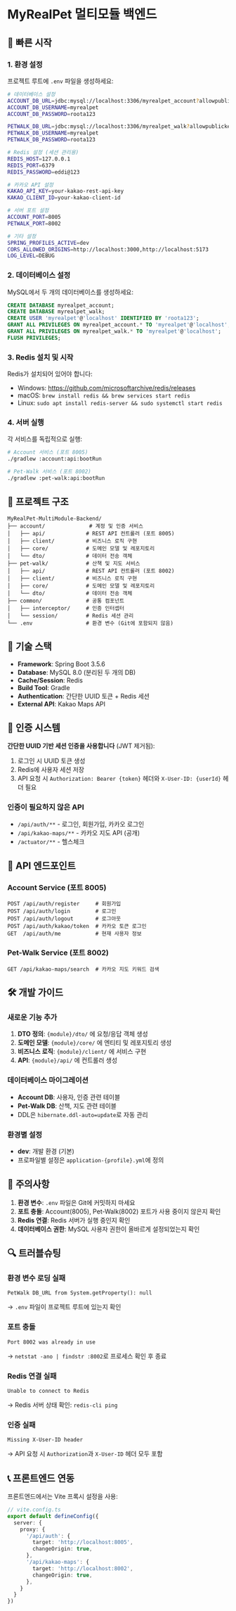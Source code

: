 # MyRealPet 멀티모듈 백엔드

## 🚀 빠른 시작

### 1. 환경 설정

프로젝트 루트에 `.env` 파일을 생성하세요:

```bash
# 데이터베이스 설정
ACCOUNT_DB_URL=jdbc:mysql://localhost:3306/myrealpet_account?allowpublickeyretrieval=true&usessl=false&serverTimezone=UTC
ACCOUNT_DB_USERNAME=myrealpet
ACCOUNT_DB_PASSWORD=roota123

PETWALK_DB_URL=jdbc:mysql://localhost:3306/myrealpet_walk?allowpublickeyretrieval=true&usessl=false&serverTimezone=UTC
PETWALK_DB_USERNAME=myrealpet
PETWALK_DB_PASSWORD=roota123

# Redis 설정 (세션 관리용)
REDIS_HOST=127.0.0.1
REDIS_PORT=6379
REDIS_PASSWORD=eddi@123

# 카카오 API 설정
KAKAO_API_KEY=your-kakao-rest-api-key
KAKAO_CLIENT_ID=your-kakao-client-id

# 서버 포트 설정
ACCOUNT_PORT=8005
PETWALK_PORT=8002

# 기타 설정
SPRING_PROFILES_ACTIVE=dev
CORS_ALLOWED_ORIGINS=http://localhost:3000,http://localhost:5173
LOG_LEVEL=DEBUG
```

### 2. 데이터베이스 설정

MySQL에서 두 개의 데이터베이스를 생성하세요:

```sql
CREATE DATABASE myrealpet_account;
CREATE DATABASE myrealpet_walk;
CREATE USER 'myrealpet'@'localhost' IDENTIFIED BY 'roota123';
GRANT ALL PRIVILEGES ON myrealpet_account.* TO 'myrealpet'@'localhost';
GRANT ALL PRIVILEGES ON myrealpet_walk.* TO 'myrealpet'@'localhost';
FLUSH PRIVILEGES;
```

### 3. Redis 설치 및 시작

Redis가 설치되어 있어야 합니다:
- Windows: https://github.com/microsoftarchive/redis/releases
- macOS: `brew install redis && brew services start redis`
- Linux: `sudo apt install redis-server && sudo systemctl start redis`

### 4. 서버 실행

각 서비스를 독립적으로 실행:

```bash
# Account 서비스 (포트 8005)
./gradlew :account:api:bootRun

# Pet-Walk 서비스 (포트 8002)
./gradlew :pet-walk:api:bootRun
```

## 📁 프로젝트 구조

```
MyRealPet-MultiModule-Backend/
├── account/              # 계정 및 인증 서비스
│   ├── api/             # REST API 컨트롤러 (포트 8005)
│   ├── client/          # 비즈니스 로직 구현
│   ├── core/            # 도메인 모델 및 레포지토리
│   └── dto/             # 데이터 전송 객체
├── pet-walk/            # 산책 및 지도 서비스
│   ├── api/             # REST API 컨트롤러 (포트 8002)
│   ├── client/          # 비즈니스 로직 구현
│   ├── core/            # 도메인 모델 및 레포지토리
│   └── dto/             # 데이터 전송 객체
├── common/              # 공통 컴포넌트
│   ├── interceptor/     # 인증 인터셉터
│   └── session/         # Redis 세션 관리
└── .env                 # 환경 변수 (Git에 포함되지 않음)
```

## 🔧 기술 스택

- **Framework**: Spring Boot 3.5.6
- **Database**: MySQL 8.0 (분리된 두 개의 DB)
- **Cache/Session**: Redis
- **Build Tool**: Gradle
- **Authentication**: 간단한 UUID 토큰 + Redis 세션
- **External API**: Kakao Maps API

## 🔐 인증 시스템

**간단한 UUID 기반 세션 인증을 사용합니다** (JWT 제거됨):

1. 로그인 시 UUID 토큰 생성
2. Redis에 사용자 세션 저장
3. API 요청 시 `Authorization: Bearer {token}` 헤더와 `X-User-ID: {userId}` 헤더 필요

### 인증이 필요하지 않은 API

- `/api/auth/**` - 로그인, 회원가입, 카카오 로그인
- `/api/kakao-maps/**` - 카카오 지도 API (공개)
- `/actuator/**` - 헬스체크

## 📝 API 엔드포인트

### Account Service (포트 8005)

```
POST /api/auth/register     # 회원가입
POST /api/auth/login        # 로그인
POST /api/auth/logout       # 로그아웃
POST /api/auth/kakao/token  # 카카오 토큰 로그인
GET  /api/auth/me           # 현재 사용자 정보
```

### Pet-Walk Service (포트 8002)

```
GET /api/kakao-maps/search  # 카카오 지도 키워드 검색
```

## 🛠️ 개발 가이드

### 새로운 기능 추가

1. **DTO 정의**: `{module}/dto/` 에 요청/응답 객체 생성
2. **도메인 모델**: `{module}/core/` 에 엔티티 및 레포지토리 생성
3. **비즈니스 로직**: `{module}/client/` 에 서비스 구현
4. **API**: `{module}/api/` 에 컨트롤러 생성

### 데이터베이스 마이그레이션

- **Account DB**: 사용자, 인증 관련 테이블
- **Pet-Walk DB**: 산책, 지도 관련 테이블
- DDL은 `hibernate.ddl-auto=update`로 자동 관리

### 환경별 설정

- **dev**: 개발 환경 (기본)
- 프로파일별 설정은 `application-{profile}.yml`에 정의

## 🚨 주의사항

1. **환경 변수**: `.env` 파일은 Git에 커밋하지 마세요
2. **포트 충돌**: Account(8005), Pet-Walk(8002) 포트가 사용 중이지 않은지 확인
3. **Redis 연결**: Redis 서버가 실행 중인지 확인
4. **데이터베이스 권한**: MySQL 사용자 권한이 올바르게 설정되었는지 확인

## 🔍 트러블슈팅

### 환경 변수 로딩 실패
```
PetWalk DB_URL from System.getProperty(): null
```
→ `.env` 파일이 프로젝트 루트에 있는지 확인

### 포트 충돌
```
Port 8002 was already in use
```
→ `netstat -ano | findstr :8002`로 프로세스 확인 후 종료

### Redis 연결 실패
```
Unable to connect to Redis
```
→ Redis 서버 상태 확인: `redis-cli ping`

### 인증 실패
```
Missing X-User-ID header
```
→ API 요청 시 `Authorization`과 `X-User-ID` 헤더 모두 포함

## 📞 프론트엔드 연동

프론트엔드에서는 Vite 프록시 설정을 사용:

```typescript
// vite.config.ts
export default defineConfig({
  server: {
    proxy: {
      '/api/auth': {
        target: 'http://localhost:8005',
        changeOrigin: true,
      },
      '/api/kakao-maps': {
        target: 'http://localhost:8002',
        changeOrigin: true,
      },
    }
  }
})
```